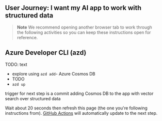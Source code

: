 ## User Journey: I want my AI app to work with structured data

> **Note**
> We recommend opening another browser tab to work through the following activities so you can keep these instructions open for reference.

## Azure Developer CLI (azd)

TODO: text

- explore using `azd add`- Azure Cosmos DB
- TODO
- `azd up`

trigger for next step is a commit adding Cosmos DB to the app with vector search over structured data

Wait about 20 seconds then refresh this page (the one you're following instructions from). [GitHub Actions](https://docs.github.com/en/actions) will automatically update to the next step.
